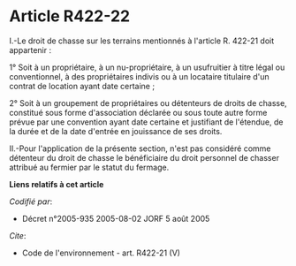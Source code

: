 # Article R422-22

I.-Le droit de chasse sur les terrains mentionnés à l'article R. 422-21 doit appartenir : 

1° Soit à un propriétaire, à un nu-propriétaire, à un usufruitier à titre légal ou conventionnel, à des propriétaires indivis
ou à un locataire titulaire d'un contrat de location ayant date certaine ; 

2° Soit à un groupement de propriétaires ou détenteurs de droits de chasse, constitué sous forme d'association déclarée ou
sous toute autre forme prévue par une convention ayant date certaine et justifiant de l'étendue, de la durée et de la date
d'entrée en jouissance de ses droits. 

II.-Pour l'application de la présente section, n'est pas considéré comme détenteur du droit de chasse le bénéficiaire du
droit personnel de chasser attribué au fermier par le statut du fermage.

**Liens relatifs à cet article**

_Codifié par_:

  - Décret n°2005-935 2005-08-02 JORF 5 août 2005

_Cite_:

  - Code de l'environnement - art. R422-21 (V)

